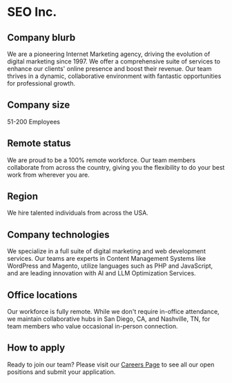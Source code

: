 # SEO Inc.

## Company blurb

We are a pioneering Internet Marketing agency, driving the evolution of digital marketing since 1997. We offer a comprehensive suite of services to enhance our clients' online presence and boost their revenue. Our team thrives in a dynamic, collaborative environment with fantastic opportunities for professional growth.

## Company size

51-200 Employees

## Remote status

We are proud to be a 100% remote workforce. Our team members collaborate from across the country, giving you the flexibility to do your best work from wherever you are.

## Region

We hire talented individuals from across the USA.

## Company technologies

We specialize in a full suite of digital marketing and web development services. Our teams are experts in Content Management Systems like WordPress and Magento, utilize languages such as PHP and JavaScript, and are leading innovation with AI and LLM Optimization Services.

## Office locations

Our workforce is fully remote. While we don't require in-office attendance, we maintain collaborative hubs in San Diego, CA, and Nashville, TN, for team members who value occasional in-person connection.

## How to apply

Ready to join our team? Please visit our [Careers Page](https://www.seoinc.com/seo-company/careers/) to see all our open positions and submit your application.
